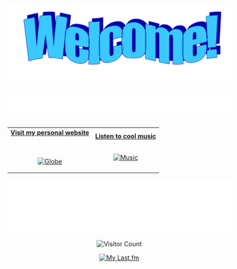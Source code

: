 <!-- "Hero" Header -->
<div align="center">
  <img src="images/welcome.png?raw=true" style="max-width: 100%;" alt="Welcome" />
  <br />
  <br />
  <img height="50" alt="My Name is Giuseppe and I'm doing a PhD" src="images/personal_note.svg" />
  <br />
  <br />

</div>

<!-- Social -->
<table width="100%" align="center">
<tr>
<td align="center">
<a href="https://peppocola.github.io/">
<strong>Visit my personal website </strong>
<br />
<br />
<br />

<p>

<img alt="Globe" height="80" src="images/globe.gif">
</a>
</p>

</td>


<td align="center">
<a href="https://www.last.fm/it/user/peppocola/library">
<strong>Listen to cool music</strong>
<br />
<br />


<p>
<img height="100" alt="Music" src="images/music.gif"> 
</a>
</p>

</td>
</tr>
</table>

<!-- Footer -->

<div align="center">

<img height="120" alt="Thanks for visiting me" width="100%" src="images/marquee.svg" />
<br />

![Visitor Count](https://profile-counter.glitch.me/peppocola/count.svg)

[![My Last.fm](https://lastfm-recently-played.vercel.app/api?user=peppocola&count=5)](https://www.last.fm/user/peppocola)

</div>

